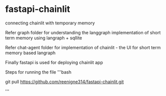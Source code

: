 # fastapi-chainlit
connecting chainlit with temporary memory

Refer graph folder for understanding the langgraph implementation of short term memory using langraph + sqllite

Refer chat-agent folder for implementation of chainlit - the UI for short term memory based langraph

Finally fastapi is used for deploying chainlit app

Steps for running the file
'''bash

git pull https://github.com/reenigne314/fastapi-chainlit.git

'''
